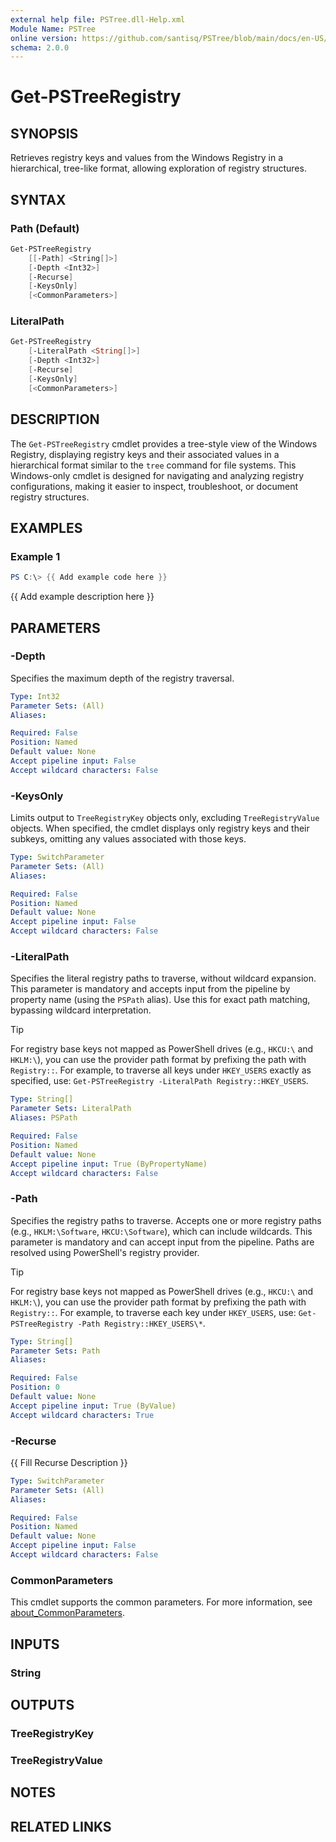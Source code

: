 ```yaml
---
external help file: PSTree.dll-Help.xml
Module Name: PSTree
online version: https://github.com/santisq/PSTree/blob/main/docs/en-US/Get-PSTreeRegistry.md
schema: 2.0.0
---
```


# Get-PSTreeRegistry

## SYNOPSIS

Retrieves registry keys and values from the Windows Registry in a hierarchical, tree-like format, allowing exploration of registry structures.

## SYNTAX

### Path (Default)

```powershell
Get-PSTreeRegistry
    [[-Path] <String[]>]
    [-Depth <Int32>]
    [-Recurse]
    [-KeysOnly]
    [<CommonParameters>]
```

### LiteralPath

```powershell
Get-PSTreeRegistry
    [-LiteralPath <String[]>]
    [-Depth <Int32>]
    [-Recurse]
    [-KeysOnly]
    [<CommonParameters>]
```

## DESCRIPTION

The `Get-PSTreeRegistry` cmdlet provides a tree-style view of the Windows Registry, displaying registry keys and their associated values in a hierarchical format similar to the `tree` command for file systems. This Windows-only cmdlet is designed for navigating and analyzing registry configurations, making it easier to inspect, troubleshoot, or document registry structures.

## EXAMPLES

### Example 1

```powershell
PS C:\> {{ Add example code here }}
```

{{ Add example description here }}

## PARAMETERS

### -Depth

Specifies the maximum depth of the registry traversal.

```yaml
Type: Int32
Parameter Sets: (All)
Aliases:

Required: False
Position: Named
Default value: None
Accept pipeline input: False
Accept wildcard characters: False
```

### -KeysOnly

Limits output to `TreeRegistryKey` objects only, excluding `TreeRegistryValue` objects. When specified, the cmdlet displays only registry keys and their subkeys, omitting any values associated with those keys.

```yaml
Type: SwitchParameter
Parameter Sets: (All)
Aliases:

Required: False
Position: Named
Default value: None
Accept pipeline input: False
Accept wildcard characters: False
```

### -LiteralPath

Specifies the literal registry paths to traverse, without wildcard expansion. This parameter is mandatory and accepts input from the pipeline by property name (using the `PSPath` alias). Use this for exact path matching, bypassing wildcard interpretation.  

> [!TIP]
> For registry base keys not mapped as PowerShell drives (e.g., `HKCU:\` and `HKLM:\`), you can use the provider path format by prefixing the path with `Registry::`. For example, to traverse all keys under `HKEY_USERS` exactly as specified, use: `Get-PSTreeRegistry -LiteralPath Registry::HKEY_USERS`.

```yaml
Type: String[]
Parameter Sets: LiteralPath
Aliases: PSPath

Required: False
Position: Named
Default value: None
Accept pipeline input: True (ByPropertyName)
Accept wildcard characters: False
```

### -Path

Specifies the registry paths to traverse. Accepts one or more registry paths (e.g., `HKLM:\Software`, `HKCU:\Software`), which can include wildcards. This parameter is mandatory and can accept input from the pipeline. Paths are resolved using PowerShell's registry provider.  

> [!TIP]
> For registry base keys not mapped as PowerShell drives (e.g., `HKCU:\` and `HKLM:\`), you can use the provider path format by prefixing the path with `Registry::`. For example, to traverse each key under `HKEY_USERS`, use: `Get-PSTreeRegistry -Path Registry::HKEY_USERS\*`.

```yaml
Type: String[]
Parameter Sets: Path
Aliases:

Required: False
Position: 0
Default value: None
Accept pipeline input: True (ByValue)
Accept wildcard characters: True
```

### -Recurse

{{ Fill Recurse Description }}

```yaml
Type: SwitchParameter
Parameter Sets: (All)
Aliases:

Required: False
Position: Named
Default value: None
Accept pipeline input: False
Accept wildcard characters: False
```

### CommonParameters

This cmdlet supports the common parameters. For more information, see [about_CommonParameters](http://go.microsoft.com/fwlink/?LinkID=113216).

## INPUTS

### String

## OUTPUTS

### TreeRegistryKey

### TreeRegistryValue

## NOTES

## RELATED LINKS
